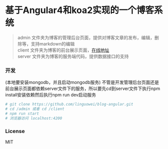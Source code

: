 # 基于Angular4和koa2实现的一个博客系统

> admin 文件夹为博客的管理后台页面，提供对博客文章的发布，编辑，删除等，支持markdown的编辑<br>
> client 文件夹为博客的前台展示页面，[在线地址](http://lweiwei.com) <br>
> server 文件夹为博客的服务端代码，提供数据接口的支持<br>

### 开发
(本地要安装mongodb，并且启动mongodb服务)
不管是开发管理后台页面还是前台展示页面都依赖server文件下的服务，所以要先cd到server文件下执行npm install安装依赖然后执行npm run dev启动服务

``` bash
# git clone https://github.com/linguowei/blog-angular.git
# cd /admin 或者 cd /client
# npm run start
# 浏览器访问 localhost:4200
```
### License
MIT
